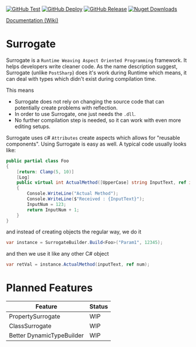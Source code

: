 [![GitHub Test](https://img.shields.io/github/workflow/status/AnmolSinha1201/Surrogate/Test?logo=github&style=for-the-badge)](https://github.com/AnmolSinha1201/Surrogate/actions?query=workflow%3ATest)
[![GitHub Deploy](https://img.shields.io/github/workflow/status/AnmolSinha1201/Surrogate/Deploy?label=Deploy&logo=github&style=for-the-badge)](https://github.com/AnmolSinha1201/Surrogate/actions?query=workflow%3ADeploy)
[![GitHub Release](https://img.shields.io/github/v/release/AnmolSinha1201/Surrogate?logo=github&style=for-the-badge)](https://github.com/AnmolSinha1201/Surrogate/releases/)
[![Nuget Downloads](https://img.shields.io/nuget/dt/Surrogate?color=30343F&logo=Nuget&style=for-the-badge)](https://www.nuget.org/packages/Surrogate/)

[Documentation (Wiki)](https://github.com/AnmolSinha1201/Surrogate/wiki)

# Surrogate
Surrogate is a `Runtime Weaving Aspect Oriented Programming` framework. It helps developers write cleaner code. As the name description suggest, Surrogate (unlike `PostSharp`) does it's work during Runtime which means, it can deal with types which didn't exist during compilation time.

This means
- Surrogate does not rely on changing the source code that can potentially create problems with reflection.
- In order to use Surrogate, one just needs the `.dll`.
- No further compilation step is needed, so it can work with even more editing setups.

Surrogate uses c# `Attributes` create aspects which allows for "reusable components".
Using Surrogate is easy as well. A typical code usually looks like:
```cs
public partial class Foo
{
	[return: Clamp(5, 10)]
	[Log]
	public virtual int ActualMethod([UpperCase] string InputText, ref int InputNum)
	{
		Console.WriteLine("Actual Method");
		Console.WriteLine($"Received : {InputText}");
		InputNum = 123;
		return InputNum + 1;
	}
}
```

and instead of creating objects the regular way, we do it
```cs
var instance = SurrogateBuilder.Build<Foo>("Param1", 12345);
```

and then we use it like any other C# object
```cs
var retVal = instance.ActualMethod(inputText, ref num);
```

# Planned Features
Feature| Status
---|---
PropertySurrogate|WIP
ClassSurrogate|WIP
Better DynamicTypeBuilder|WIP
